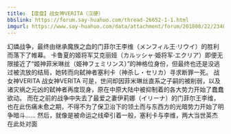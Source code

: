 ```yaml
---
title: 【度盘】战女神VERITA（汉硬）
bbslink: https://forum.say-huahuo.com/thread-26652-1-1.html
imgurl: https://www.say-huahuo.com/data/attachment/forum/201808/22/234837awwkpz0minz0l5j0.png
---
```


幻燐战争，最终由继承魔族之血的门菲尔王李维（メンフィル王·リウイ）的胜利而落下了帷幕。
卡鲁夏的姬将军艾克丽娅（カルッシャ·姫将军·エクリア）即便无限接近了“姬神菲米琳丝（姫神フェミリンス）”的神格位身份，但最终也还是没逃过被流放的结局，她转而向弑神者塞利卡（神杀し・セリカ）寻求断罪一死。
战女神VERITA
战女神VERITA
可是，世间却因菲米琳丝直系之子嗣的被削弱，以及诸灾祸之元凶的弑神者再度现身，原在中原大陆中被抑制着的各大势力开始了蠢蠢欲动。
而在之前的战争中失去了最爱之妻伊莉娜（イリーナ）的门菲尔王李维，也在此伤痛未愈之期，不得不为了保卫治下的领土而与东西方的光暗势力开始了明争暗斗……
然后，就像是被命运之线牵引着一般，塞利卡与李维，两大当世英杰在此处对面<!--more-->
